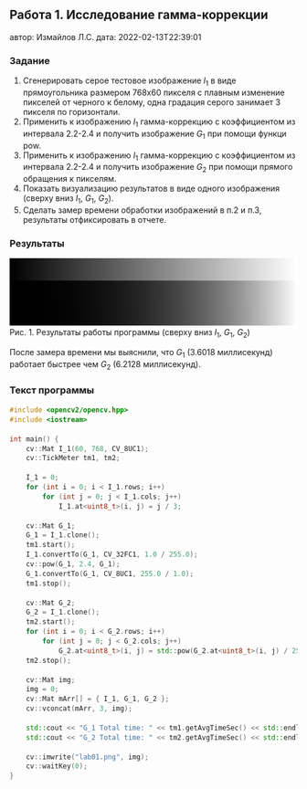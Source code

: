 ## Работа 1. Исследование гамма-коррекции
автор: Измайлов Л.С.
дата: 2022-02-13T22:39:01

<!-- url: https://gitlab.com/2021-misis-spring/polevoy_d_v/-/tree/master/prj.labs/lab01 -->

### Задание
1. Сгенерировать серое тестовое изображение $I_1$ в виде прямоугольника размером 768х60 пикселя с плавным изменение пикселей от черного к белому, одна градация серого занимает 3 пикселя по горизонтали.
2. Применить  к изображению $I_1$ гамма-коррекцию с коэффициентом из интервала 2.2-2.4 и получить изображение $G_1$ при помощи функци pow.
3. Применить  к изображению $I_1$ гамма-коррекцию с коэффициентом из интервала 2.2-2.4 и получить изображение $G_2$ при помощи прямого обращения к пикселям.
4. Показать визуализацию результатов в виде одного изображения (сверху вниз $I_1$, $G_1$, $G_2$).
5. Сделать замер времени обработки изображений в п.2 и п.3, результаты отфиксировать в отчете.

### Результаты

![lab01](lab01.png)\
Рис. 1. Результаты работы программы (сверху вниз $I_1$, $G_1$, $G_2$)

После замера времени мы выяснили, что  $G_1$ (3.6018 миллисекунд) работает быстрее чем  $G_2$ (6.2128 миллисекунд).

### Текст программы

```cpp
#include <opencv2/opencv.hpp>
#include <iostream>

int main() {
    cv::Mat I_1(60, 768, CV_8UC1);
    cv::TickMeter tm1, tm2;

    I_1 = 0;
    for (int i = 0; i < I_1.rows; i++)
        for (int j = 0; j < I_1.cols; j++)
            I_1.at<uint8_t>(i, j) = j / 3;

    cv::Mat G_1;
    G_1 = I_1.clone();
    tm1.start();
    I_1.convertTo(G_1, CV_32FC1, 1.0 / 255.0);
    cv::pow(G_1, 2.4, G_1);
    G_1.convertTo(G_1, CV_8UC1, 255.0 / 1.0);
    tm1.stop();

    cv::Mat G_2;
    G_2 = I_1.clone();
    tm2.start();
    for (int i = 0; i < G_2.rows; i++)
        for (int j = 0; j < G_2.cols; j++)
            G_2.at<uint8_t>(i, j) = std::pow(G_2.at<uint8_t>(i, j) / 255.0, 2.4) * 255;
    tm2.stop();

    cv::Mat img;
    img = 0;
    cv::Mat mArr[] = { I_1, G_1, G_2 };
    cv::vconcat(mArr, 3, img);

    std::cout << "G_1 Total time: " << tm1.getAvgTimeSec() << std::endl;
    std::cout << "G_2 Total time: " << tm2.getAvgTimeSec() << std::endl;

    cv::imwrite("lab01.png", img);
    cv::waitKey(0);
}
